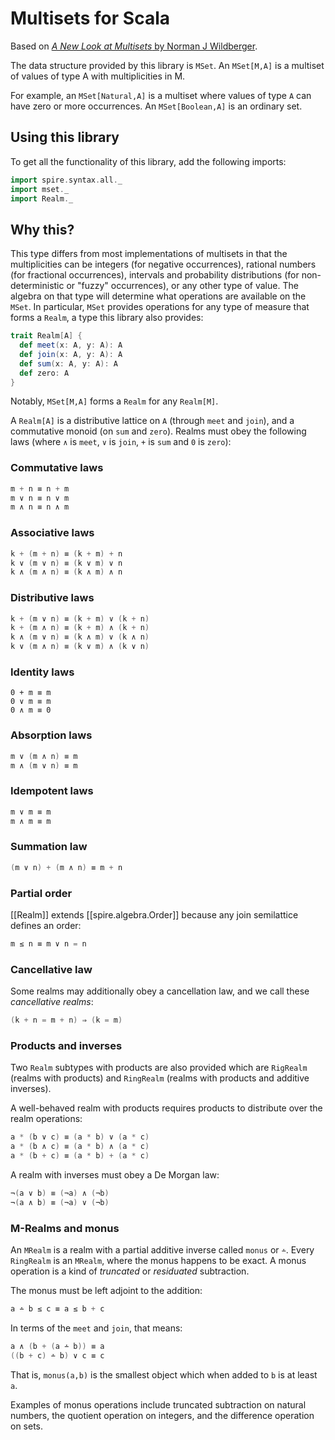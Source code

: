 # Multisets for Scala

Based on [_A New Look at Multisets_ by Norman J Wildberger](https://www.researchgate.net/publication/251497534_A_new_look_at_multisets).

The data structure provided by this library is `MSet`. An `MSet[M,A]` is a multiset of values of type A with multiplicities in M.

For example, an `MSet[Natural,A]` is a multiset where values of type `A` can have zero or more occurrences. An `MSet[Boolean,A]` is an ordinary set.

## Using this library

To get all the functionality of this library, add the following imports:

``` scala
import spire.syntax.all._
import mset._
import Realm._
```


## Why this?


This type differs from most implementations of multisets in that the multiplicities can be integers (for negative occurrences), rational numbers (for fractional occurrences), intervals and probability distributions (for non-deterministic or "fuzzy" occurrences), or any other type of value. The algebra on that type will determine what operations are available on the `MSet`. In particular, `MSet` provides operations for any type of measure that forms a `Realm`, a type this library also provides:

``` scala
trait Realm[A] {
  def meet(x: A, y: A): A
  def join(x: A, y: A): A
  def sum(x: A, y: A): A
  def zero: A
}
```

Notably, `MSet[M,A]` forms a `Realm` for any `Realm[M]`.

A `Realm[A]` is a distributive lattice on `A` (through `meet` and `join`), and a commutative monoid (on `sum` and `zero`). Realms must obey the following laws (where `∧` is `meet`, `∨` is `join`, `+` is `sum` and `0` is `zero`):

### Commutative laws

``` scala
m + n ≡ n + m
m ∨ n ≡ n ∨ m
m ∧ n ≡ n ∧ m
```

### Associative laws

``` scala
k + (m + n) ≡ (k + m) + n
k ∨ (m ∨ n) ≡ (k ∨ m) ∨ n
k ∧ (m ∧ n) ≡ (k ∧ m) ∧ n
```

### Distributive laws

``` scala
k + (m ∨ n) ≡ (k + m) ∨ (k + n)
k + (m ∧ n) ≡ (k + m) ∧ (k + n)
k ∧ (m ∨ n) ≡ (k ∧ m) ∨ (k ∧ n)
k ∨ (m ∧ n) ≡ (k ∨ m) ∧ (k ∨ n)
```

### Identity laws

```
0 + m ≡ m
0 ∨ m ≡ m
0 ∧ m ≡ 0 
```

### Absorption laws

``` scala
m ∨ (m ∧ n) ≡ m
m ∧ (m ∨ n) ≡ m
```

### Idempotent laws

``` scala
m ∨ m ≡ m
m ∧ m ≡ m
```

### Summation law

``` scala
(m ∨ n) + (m ∧ n) ≡ m + n
```

### Partial order

[[Realm]] extends [[spire.algebra.Order]] because any join semilattice
defines an order:

``` scala
m ≤ n ≡ m ∨ n = n
```

### Cancellative law

Some realms may additionally obey a cancellation law, and we call
these _cancellative realms_:

``` scala
(k + n = m + n) ⇒ (k = m)
```

### Products and inverses

Two `Realm` subtypes with products are also provided which are `RigRealm` (realms with products) and `RingRealm` (realms with products and additive inverses).

A well-behaved realm with products requires products to distribute over the realm operations:

``` scala
a * (b ∨ c) ≡ (a * b) ∨ (a * c)
a * (b ∧ c) ≡ (a * b) ∧ (a * c)
a * (b + c) ≡ (a * b) + (a * c)
```

A realm with inverses must obey a De Morgan law:

``` scala
¬(a ∨ b) ≡ (¬a) ∧ (¬b)
¬(a ∧ b) ≡ (¬a) ∨ (¬b)
```

### M-Realms and monus

An `MRealm` is a realm with a partial additive inverse called `monus` or `∸`. Every `RingRealm` is an `MRealm`, where the monus happens to be exact. A monus operation 
is a kind of _truncated_ or _residuated_ subtraction.

The monus must be left adjoint to the addition:

``` scala
a ∸ b ≤ c ≡ a ≤ b + c
```

In terms of the `meet` and `join`, that means:

``` scala
a ∧ (b + (a ∸ b)) ≡ a
((b + c) ∸ b) ∨ c ≡ c
```

That is, `monus(a,b)` is the smallest object which when added to `b` is at
least `a`.

Examples of monus operations include truncated subtraction on natural numbers, the quotient operation on integers, and the difference operation on sets.

